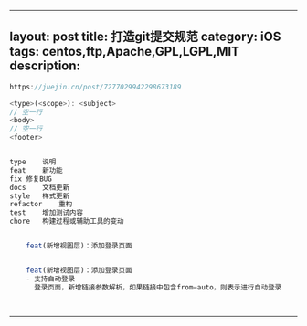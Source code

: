 

---
layout: post
title: 打造git提交规范
category: iOS
tags: centos,ftp,Apache,GPL,LGPL,MIT
description: 
---

```javascript
https://juejin.cn/post/7277029942298673189

<type>(<scope>): <subject>
// 空一行
<body>
// 空一行
<footer>


type	说明
feat	新功能
fix	修复BUG
docs	文档更新
style	样式更新
refactor	重构
test	增加测试内容
chore	构建过程或辅助工具的变动


    feat(新增视图层)：添加登录页面


    feat(新增视图层)：添加登录页面
    - 支持自动登录
      登录页面，新增链接参数解析，如果链接中包含from=auto，则表示进行自动登录




```



---
